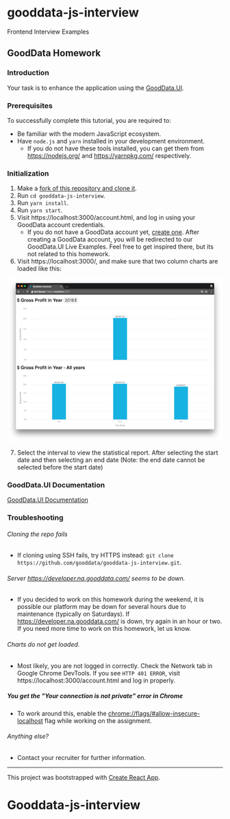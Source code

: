# gooddata-js-interview
Frontend Interview Examples

## GoodData Homework

### Introduction

Your task is to enhance the application using the [GoodData.UI](https://sdk.gooddata.com/gooddata-ui/).

### Prerequisites

To successfully complete this tutorial, you are required to:

* Be familiar with the modern JavaScript ecosystem.
* Have `node.js` and `yarn` installed in your development environment.
  * If you do not have these tools installed, you can get them from https://nodejs.org/ and https://yarnpkg.com/ respectively.

### Initialization

1. Make a [fork of this repository and clone it](https://help.github.com/en/articles/fork-a-repo).
2. Run `cd gooddata-js-interview`.
3. Run `yarn install`.
4. Run `yarn start`.
5. Visit https://localhost:3000/account.html, and log in using your GoodData account credentials.
   - If you do not have a GoodData account yet, [create one](https://gooddata-examples.herokuapp.com/registration). After creating a GoodData account, you will be redirected to our GoodData.UI Live Examples. Feel free to get inspired there, but its not related to this homework.
6. Visit https://localhost:3000/, and make sure that two column charts are loaded like this:

![Screenshot after initialization](https://github.com/gooddata/gooddata-js-interview/blob/master/public/screen.png "Initialization Screenshot")

7. Select the interval to view the statistical report. After selecting the start date and then selecting an end date (Note: the end date cannot be selected before the start date)

### GoodData.UI Documentation

[GoodData.UI Documentation](https://sdk.gooddata.com/gooddata-ui/docs/about_gooddataui.html)

### Troubleshooting

###### Cloning the repo fails
* If cloning using SSH fails, try HTTPS instead: `git clone https://github.com/gooddata/gooddata-js-interview.git`.

###### Server https://developer.na.gooddata.com/ seems to be down.
* If you decided to work on this homework during the weekend, it is possible our platform may be down for several hours due to maintenance (typically on Saturdays). If https://developer.na.gooddata.com/ is down, try again in an hour or two. If you need more time to work on this homework, let us know.

###### Charts do not get loaded.
* Most likely, you are not logged in correctly. Check the Network tab in Google Chrome DevTools. If you see `HTTP 401 ERROR`, visit https://localhost:3000/account.html and log in properly.

##### You get the "Your connection is not private" error in Chrome
* To work around this, enable the [chrome://flags/#allow-insecure-localhost](chrome://flags/#allow-insecure-localhost) flag while working on the assignment. 

###### Anything else?
* Contact your recruiter for further information.

---

This project was bootstrapped with [Create React App](https://github.com/facebookincubator/create-react-app).
# Gooddata-js-interview
